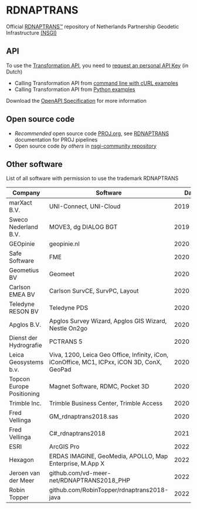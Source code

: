 # RDNAPTRANS

Official [RDNAPTRANS&trade;](https://www.nsgi.nl/rdnaptrans) repository of Netherlands Partnership Geodetic Infrastructure [(NSGI)](https://www.nsgi.nl/)

## API
To use the [Transformation API](https://www.nsgi.nl/coordinatentransformatie-api), you need to [request an personal API Key](https://formulieren.kadaster.nl/aanvragen-coordinatentransformatie-api) (in Dutch)

* Calling Transformation API from [command line with cURL examples](https://github.com/rdnaptrans/examples/blob/main/example_transformation_api_curl.md)
* Calling Transformation API from [Python examples](https://github.com/rdnaptrans/examples/blob/main/example_transformation_api_python.ipynb)

Download the [OpenAPI Specification](https://api.transformation.nsgi.nl/v1) for more information

## Open source code
* *Recommended* open source code [PROJ.org](https://proj.org), see [RDNAPTRANS](https://www.nsgi.nl/rdnaptrans) documentation for PROJ pipelines
* Open source code *by others* in [nsgi-community repository](https://github.com/nsgi-community)

## Other software
List of all software with permission to use the trademark RDNAPTRANS

| Company                      | Software                                                                                    | Date                 |
|------------------------------|---------------------------------------------------------------------------------------------|----------------------|
| marXact B.V.                 | UNI-Connect, UNI-Cloud                                                                      | 2019&nbsp;12&nbsp;10 |
| Sweco Nederland B.V.         | MOVE3, dg DIALOG BGT                                                                        | 2019&nbsp;12&nbsp;11 |
| GEOpinie                     | geopinie.nl                                                                                 | 2020&nbsp;01&nbsp;20 | 
| Safe Software                | FME                                                                                         | 2020&nbsp;02&nbsp;04 | 
| Geometius BV                 | Geomeet                                                                                     | 2020&nbsp;02&nbsp;05 | 
| Carlson EMEA BV              | Carlson SurvCE, SurvPC, Layout                                                              | 2020&nbsp;02&nbsp;18 | 
| Teledyne RESON BV            | Teledyne PDS                                                                                | 2020&nbsp;03&nbsp;09 | 
| Apglos B.V.                  | Apglos Survey Wizard, Apglos GIS Wizard, Nestle On2go                                       | 2020&nbsp;03&nbsp;27 | 
| Dienst der Hydrografie       | PCTRANS 5                                                                                   | 2020&nbsp;04&nbsp;03 | 
| Leica Geosystems b.v.        | Viva, 1200, Leica Geo Office, Infinity, iCon, iConOffice, MC1, ICPxx, iCON 3D, ConX, GeoPad | 2020&nbsp;05&nbsp;27 | 
| Topcon Europe Positioning    | Magnet Software, RDMC, Pocket 3D                                                            | 2020&nbsp;06&nbsp;19 | 
| Trimble Inc.                 | Trimble Business Center, Trimble Access                                                     | 2020&nbsp;09&nbsp;01 | 
| Fred Vellinga                | GM_rdnaptrans2018.sas                                                                       | 2020&nbsp;10&nbsp;08 | 
| Fred Vellinga                | C#_rdnaptrans2018                                                                           | 2021&nbsp;07&nbsp;06 | 
| ESRI                         | ArcGIS Pro                                                                                  | 2022&nbsp;02&nbsp;22 | 
| Hexagon                      | ERDAS IMAGINE, GeoMedia, APOLLO, Map Enterprise, M.App X                                    | 2022&nbsp;08&nbsp;18 | 
| Jeroen van der Meer          | github.com/vd-meer-net/RDNAPTRANS2018_PHP                                                   | 2022&nbsp;09&nbsp;01 | 
| Robin Topper                 | github.com/RobinTopper/rdnaptrans2018-java                                                  | 2022&nbsp;10&nbsp;13 | 

